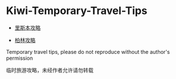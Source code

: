 # Kiwi-Temporary-Travel-Tips

* [里斯本攻略](./里斯本攻略/攻略主页.md)

* [柏林攻略](./柏林攻略/攻略主页.md)

Temporary travel tips, please do not reproduce without the author's permission

临时旅游攻略，未经作者允许请勿转载